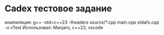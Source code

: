 # Cadex тестовое задание
компиляция: g++ -std=c++23 -Iheaders source/*.cpp main.cpp stdafx.cpp -o cTest
Использовал: Manjaro, c++23, vscode
